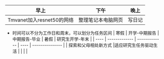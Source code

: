| 早上                      | 下午               | 晚上   |
| ------------------------- | ------------------ | ------ |
| Tmvanet加入resnet50的网络 | 整理笔记本电脑网页 | 写日记 |


* 时间可以不分为工作日和周末，可以划分为任务区间
| 寒假 | 开学-中期报告 | 中期报告-毕业 | 暑假 | 研究生开学-年末 |
| ---- | ------------- | ------------- | ---- | --------------- |
| 探索和父母相处新方式     |适应研究生任务驱动生活               |               |      |                 |
